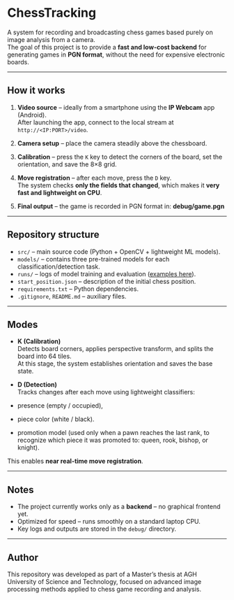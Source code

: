 # ChessTracking

A system for recording and broadcasting chess games based purely on image analysis from a camera.  
The goal of this project is to provide a **fast and low-cost backend** for generating games in **PGN format**, without the need for expensive electronic boards.

---

## How it works

1. **Video source** – ideally from a smartphone using the **IP Webcam** app (Android).  
   After launching the app, connect to the local stream at `http://<IP:PORT>/video`.

2. **Camera setup** – place the camera steadily above the chessboard.

3. **Calibration** – press the `K` key to detect the corners of the board, set the orientation, and save the 8×8 grid.

4. **Move registration** – after each move, press the `D` key.  
   The system checks **only the fields that changed**, which makes it **very fast and lightweight on CPU**.

5. **Final output** – the game is recorded in PGN format in: **debug/game.pgn**

---

## Repository structure

- `src/` – main source code (Python + OpenCV + lightweight ML models).
- `models/` – contains three pre-trained models for each classification/detection task.
- `runs/` – logs of model training and evaluation ([examples here](https://github.com/chmurzak/ChessTracking/tree/main/runs)).
- `start_position.json` – description of the initial chess position.
- `requirements.txt` – Python dependencies.
- `.gitignore`, `README.md` – auxiliary files.

---

## Modes

- **K (Calibration)**  
Detects board corners, applies perspective transform, and splits the board into 64 tiles.  
At this stage, the system establishes orientation and saves the base state.

- **D (Detection)**  
Tracks changes after each move using lightweight classifiers:  
- presence (empty / occupied),  
- piece color (white / black).  
- promotion model (used only when a pawn reaches the last rank, to recognize which piece it was promoted to: queen, rook, bishop, or knight). 

This enables **near real-time move registration**.

---

## Notes

- The project currently works only as a **backend** – no graphical frontend yet.  
- Optimized for speed – runs smoothly on a standard laptop CPU.  
- Key logs and outputs are stored in the `debug/` directory.

---

## Author

This repository was developed as part of a Master’s thesis at AGH University of Science and Technology, focused on advanced image processing methods applied to chess game recording and analysis.
